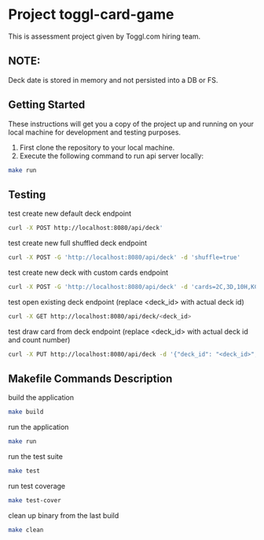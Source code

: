 # Project toggl-card-game

This is assessment project given by Toggl.com hiring team.

## NOTE: 
Deck date is stored in memory and not persisted into a DB or FS.

## Getting Started

These instructions will get you a copy of the project up and running on your local machine for development and testing purposes.

1) First clone the repository to your local machine.
2) Execute the following command to run api server locally:

```bash
make run
```
## Testing

test create new default deck endpoint
```bash
curl -X POST http://localhost:8080/api/deck'
```

test create new full shuffled deck endpoint 
```bash
curl -X POST -G 'http://localhost:8080/api/deck' -d 'shuffle=true'
``` 

test create new deck with custom cards endpoint
```bash
curl -X POST -G 'http://localhost:8080/api/deck' -d 'cards=2C,3D,10H,KC'
```

test open existing deck endpoint (replace <deck_id> with actual deck id)
```bash
curl -X GET http://localhost:8080/api/deck/<deck_id>
```

test draw card from deck endpoint (replace <deck_id> with actual deck id and count number)
```bash
curl -X PUT http://localhost:8080/api/deck -d '{"deck_id": "<deck_id>", "count": 2}'
```


## Makefile Commands Description

build the application
```bash
make build
```

run the application
```bash
make run
```

run the test suite
```bash
make test
```

run test coverage
```bash
make test-cover
```

clean up binary from the last build
```bash
make clean
```